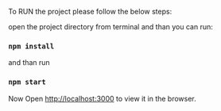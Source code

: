
To RUN the project please follow the below steps:

open the project directory from terminal and than you can run:

### `npm install`

and than run 

### `npm start`


Now Open [http://localhost:3000](http://localhost:3000) to view it in the browser.

